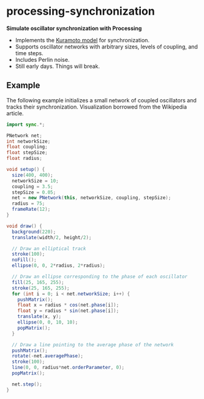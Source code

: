 # processing-synchronization
**Simulate oscillator synchronization with Processing**

- Implements the [Kuramoto model](https://en.wikipedia.org/wiki/Kuramoto_model) for synchronization.
- Supports oscillator networks with arbitrary sizes, levels of coupling, and time steps.
- Includes Perlin noise.
- Still early days. Things will break.

## Example
The following example initializes a small network of coupled oscillators and tracks their synchronization. Visualization borrowed from the Wikipedia article.

```java
import sync.*;

PNetwork net;
int networkSize;
float coupling;
float stepSize;
float radius;

void setup() {
  size(400, 400);
  networkSize = 10;
  coupling = 3.5;
  stepSize = 0.05;
  net = new PNetwork(this, networkSize, coupling, stepSize);
  radius = 75;
  frameRate(12);
}

void draw() {
  background(220);
  translate(width/2, height/2);

  // Draw an elliptical track
  stroke(100);
  noFill();
  ellipse(0, 0, 2*radius, 2*radius);

  // Draw an ellipse corresponding to the phase of each oscillator
  fill(25, 165, 255);
  stroke(25, 165, 255);
  for (int i = 0; i < net.networkSize; i++) {
    pushMatrix();
    float x = radius * cos(net.phase[i]);
    float y = radius * sin(net.phase[i]);
    translate(x, y);
    ellipse(0, 0, 10, 10);
    popMatrix();
  }

  // Draw a line pointing to the average phase of the network
  pushMatrix();
  rotate(-net.averagePhase);
  stroke(100);
  line(0, 0, radius*net.orderParameter, 0);
  popMatrix();

  net.step();
}
```
